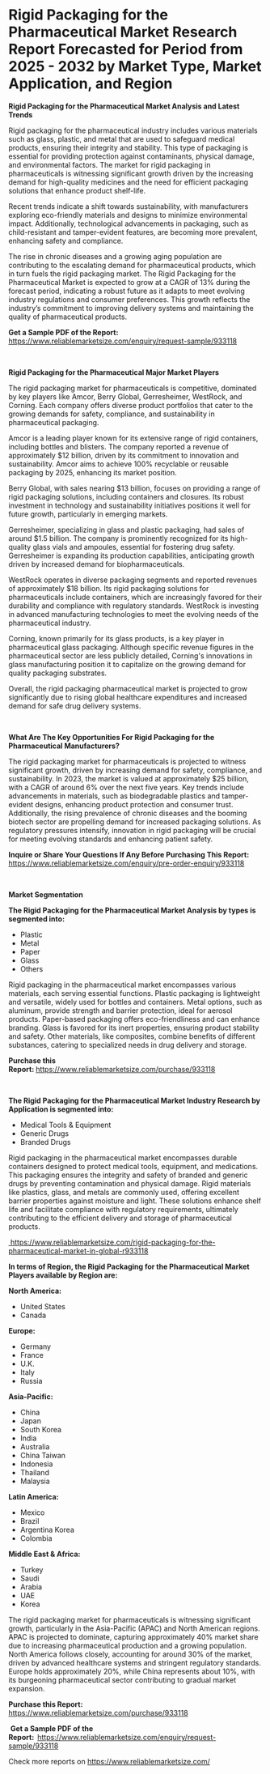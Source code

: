<p><h1>Rigid Packaging for the Pharmaceutical Market Research Report Forecasted for Period from 2025 -  2032 by Market Type, Market Application, and Region</h1></p><p><strong>Rigid Packaging for the Pharmaceutical Market Analysis and Latest Trends</strong></p>
<p><p>Rigid packaging for the pharmaceutical industry includes various materials such as glass, plastic, and metal that are used to safeguard medical products, ensuring their integrity and stability. This type of packaging is essential for providing protection against contaminants, physical damage, and environmental factors. The market for rigid packaging in pharmaceuticals is witnessing significant growth driven by the increasing demand for high-quality medicines and the need for efficient packaging solutions that enhance product shelf-life.</p><p>Recent trends indicate a shift towards sustainability, with manufacturers exploring eco-friendly materials and designs to minimize environmental impact. Additionally, technological advancements in packaging, such as child-resistant and tamper-evident features, are becoming more prevalent, enhancing safety and compliance. </p><p>The rise in chronic diseases and a growing aging population are contributing to the escalating demand for pharmaceutical products, which in turn fuels the rigid packaging market. The Rigid Packaging for the Pharmaceutical Market is expected to grow at a CAGR of 13% during the forecast period, indicating a robust future as it adapts to meet evolving industry regulations and consumer preferences. This growth reflects the industry’s commitment to improving delivery systems and maintaining the quality of pharmaceutical products.</p></p>
<p><strong>Get a Sample PDF of the Report:&nbsp;</strong> <a href="https://www.reliablemarketsize.com/enquiry/request-sample/933118?utm_campaign=3386&utm_medium=2&utm_source=Github&utm_content=ia&utm_term=21032025&utm_id=rigid-packaging-for-the-pharmaceutical">https://www.reliablemarketsize.com/enquiry/request-sample/933118</a></p>
<p>&nbsp;</p>
<p><strong>Rigid Packaging for the Pharmaceutical Major Market Players</strong></p>
<p><p>The rigid packaging market for pharmaceuticals is competitive, dominated by key players like Amcor, Berry Global, Gerresheimer, WestRock, and Corning. Each company offers diverse product portfolios that cater to the growing demands for safety, compliance, and sustainability in pharmaceutical packaging.</p><p>Amcor is a leading player known for its extensive range of rigid containers, including bottles and blisters. The company reported a revenue of approximately $12 billion, driven by its commitment to innovation and sustainability. Amcor aims to achieve 100% recyclable or reusable packaging by 2025, enhancing its market position.</p><p>Berry Global, with sales nearing $13 billion, focuses on providing a range of rigid packaging solutions, including containers and closures. Its robust investment in technology and sustainability initiatives positions it well for future growth, particularly in emerging markets.</p><p>Gerresheimer, specializing in glass and plastic packaging, had sales of around $1.5 billion. The company is prominently recognized for its high-quality glass vials and ampoules, essential for fostering drug safety. Gerresheimer is expanding its production capabilities, anticipating growth driven by increased demand for biopharmaceuticals.</p><p>WestRock operates in diverse packaging segments and reported revenues of approximately $18 billion. Its rigid packaging solutions for pharmaceuticals include containers, which are increasingly favored for their durability and compliance with regulatory standards. WestRock is investing in advanced manufacturing technologies to meet the evolving needs of the pharmaceutical industry.</p><p>Corning, known primarily for its glass products, is a key player in pharmaceutical glass packaging. Although specific revenue figures in the pharmaceutical sector are less publicly detailed, Corning's innovations in glass manufacturing position it to capitalize on the growing demand for quality packaging substrates.</p><p>Overall, the rigid packaging pharmaceutical market is projected to grow significantly due to rising global healthcare expenditures and increased demand for safe drug delivery systems.</p></p>
<p>&nbsp;</p>
<p><strong>What Are The Key Opportunities For Rigid Packaging for the Pharmaceutical Manufacturers?</strong></p>
<p><p>The rigid packaging market for pharmaceuticals is projected to witness significant growth, driven by increasing demand for safety, compliance, and sustainability. In 2023, the market is valued at approximately $25 billion, with a CAGR of around 6% over the next five years. Key trends include advancements in materials, such as biodegradable plastics and tamper-evident designs, enhancing product protection and consumer trust. Additionally, the rising prevalence of chronic diseases and the booming biotech sector are propelling demand for increased packaging solutions. As regulatory pressures intensify, innovation in rigid packaging will be crucial for meeting evolving standards and enhancing patient safety.</p></p>
<p><strong>Inquire or Share Your Questions If Any Before Purchasing This Report:</strong> <a href="https://www.reliablemarketsize.com/enquiry/pre-order-enquiry/933118?utm_campaign=3386&utm_medium=2&utm_source=Github&utm_content=ia&utm_term=21032025&utm_id=rigid-packaging-for-the-pharmaceutical">https://www.reliablemarketsize.com/enquiry/pre-order-enquiry/933118</a></p>
<p>&nbsp;</p>
<p><strong>Market Segmentation</strong></p>
<p><strong>The Rigid Packaging for the Pharmaceutical Market Analysis by types is segmented into:</strong></p>
<p><ul><li>Plastic</li><li>Metal</li><li>Paper</li><li>Glass</li><li>Others</li></ul></p>
<p><p>Rigid packaging in the pharmaceutical market encompasses various materials, each serving essential functions. Plastic packaging is lightweight and versatile, widely used for bottles and containers. Metal options, such as aluminum, provide strength and barrier protection, ideal for aerosol products. Paper-based packaging offers eco-friendliness and can enhance branding. Glass is favored for its inert properties, ensuring product stability and safety. Other materials, like composites, combine benefits of different substances, catering to specialized needs in drug delivery and storage.</p></p>
<p><strong>Purchase this Report:&nbsp;</strong><a href="https://www.reliablemarketsize.com/purchase/933118?utm_campaign=3386&utm_medium=2&utm_source=Github&utm_content=ia&utm_term=21032025&utm_id=rigid-packaging-for-the-pharmaceutical">https://www.reliablemarketsize.com/purchase/933118</a></p>
<p>&nbsp;</p>
<p><strong>The Rigid Packaging for the Pharmaceutical Market Industry Research by Application is segmented into:</strong></p>
<p><ul><li>Medical Tools & Equipment</li><li>Generic Drugs</li><li>Branded Drugs</li></ul></p>
<p><p>Rigid packaging in the pharmaceutical market encompasses durable containers designed to protect medical tools, equipment, and medications. This packaging ensures the integrity and safety of branded and generic drugs by preventing contamination and physical damage. Rigid materials like plastics, glass, and metals are commonly used, offering excellent barrier properties against moisture and light. These solutions enhance shelf life and facilitate compliance with regulatory requirements, ultimately contributing to the efficient delivery and storage of pharmaceutical products.</p></p>
<p><a href="https://www.reliablemarketsize.com/rigid-packaging-for-the-pharmaceutical-market-in-global-r933118?utm_campaign=3386&utm_medium=2&utm_source=Github&utm_content=ia&utm_term=21032025&utm_id=rigid-packaging-for-the-pharmaceutical">&nbsp;https://www.reliablemarketsize.com/rigid-packaging-for-the-pharmaceutical-market-in-global-r933118</a></p>
<p><strong>In terms of Region, the Rigid Packaging for the Pharmaceutical Market Players available by Region are:</strong></p>
<p>
    <p> <strong> North America: </strong>
        <ul>
            <li>United States</li>
            <li>Canada</li>
        </ul>
        </p> 
    <p> <strong> Europe: </strong>
        <ul>
            <li>Germany</li>
            <li>France</li>
            <li>U.K.</li>
            <li>Italy</li>
            <li>Russia</li>
        </ul>
        </p> 
    <p> <strong> Asia-Pacific: </strong>
        <ul>
            <li>China</li>
            <li>Japan</li>
            <li>South Korea</li>
            <li>India</li>
            <li>Australia</li>
            <li>China Taiwan</li>
            <li>Indonesia</li>
            <li>Thailand</li>
            <li>Malaysia</li>
        </ul>
        </p> 
    <p> <strong> Latin America: </strong>
        <ul>
            <li>Mexico</li>
            <li>Brazil</li>
            <li>Argentina Korea</li>
            <li>Colombia</li>
        </ul>
        </p> 
    <p> <strong> Middle East & Africa: </strong>
        <ul>
            <li>Turkey</li>
            <li>Saudi</li>
            <li>Arabia</li>
            <li>UAE</li>
            <li>Korea</li>
        </ul>
    </p>
    </p>
<p><p>The rigid packaging market for pharmaceuticals is witnessing significant growth, particularly in the Asia-Pacific (APAC) and North American regions. APAC is projected to dominate, capturing approximately 40% market share due to increasing pharmaceutical production and a growing population. North America follows closely, accounting for around 30% of the market, driven by advanced healthcare systems and stringent regulatory standards. Europe holds approximately 20%, while China represents about 10%, with its burgeoning pharmaceutical sector contributing to gradual market expansion.</p></p>
<p><strong>Purchase this Report: </strong><a href="https://www.reliablemarketsize.com/purchase/933118?utm_campaign=3386&utm_medium=2&utm_source=Github&utm_content=ia&utm_term=21032025&utm_id=rigid-packaging-for-the-pharmaceutical">https://www.reliablemarketsize.com/purchase/933118</a></p>
<p>&nbsp;<strong>Get a Sample PDF of the Report:&nbsp;&nbsp;</strong><a href="https://www.reliablemarketsize.com/enquiry/request-sample/933118?utm_campaign=3386&utm_medium=2&utm_source=Github&utm_content=ia&utm_term=21032025&utm_id=rigid-packaging-for-the-pharmaceutical">https://www.reliablemarketsize.com/enquiry/request-sample/933118</a></p>
<p><strong></strong></p>
<p>Check more reports on <a href="https://www.reliablemarketsize.com/?utm_campaign=3386&utm_medium=2&utm_source=Github&utm_content=ia&utm_term=21032025&utm_id=rigid-packaging-for-the-pharmaceutical">https://www.reliablemarketsize.com/</a></p>